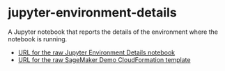 # jupyter-environment-details
A Jupyter notebook that reports the details of the environment where the notebook is running.

- [URL for the raw Jupyter Environment Details notebook](https://raw.githubusercontent.com/managedkaos/jupyter-environment-details/main/jupyter-environment-details.ipynb)
- [URL for the raw SageMaker Demo CloudFormation template](https://raw.githubusercontent.com/managedkaos/jupyter-environment-details/main/sagemaker-notebook-cloudformation.yml)
